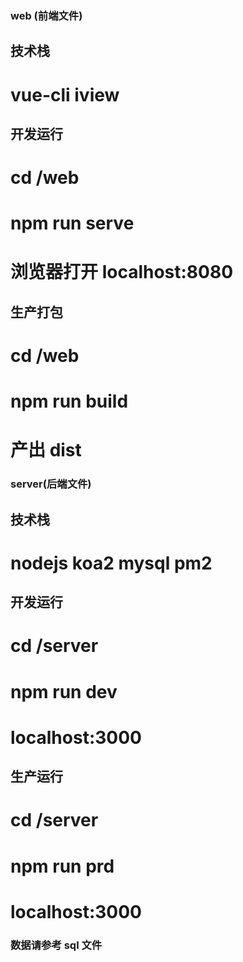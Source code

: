 ### web (前端文件)

## 技术栈
# vue-cli iview

## 开发运行
# cd /web
# npm run serve
# 浏览器打开 localhost:8080

## 生产打包
# cd /web
# npm run build
# 产出 dist

### server(后端文件)

## 技术栈
# nodejs koa2 mysql pm2

## 开发运行
# cd /server
# npm run dev
# localhost:3000

## 生产运行
# cd /server
# npm run prd
# localhost:3000

### 数据请参考 sql 文件